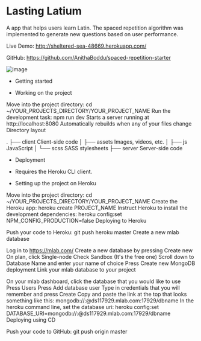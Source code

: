 # Lasting Latium

A app that helps users learn Latin. 
The spaced repetition algorithm was implemented to generate new questions based on user performance.

 Live Demo: http://sheltered-sea-48669.herokuapp.com/
 
 GitHub: https://github.com/AnithaBoddu/spaced-repetition-starter


![image](https://cloud.githubusercontent.com/assets/23091119/25097644/3d3b928e-235a-11e7-93af-6a71c72d3a90.png)



- Getting started

- Working on the project

Move into the project directory: cd ~/YOUR_PROJECTS_DIRECTORY/YOUR_PROJECT_NAME
Run the development task: npm run dev
Starts a server running at http://localhost:8080
Automatically rebuilds when any of your files change
Directory layout

.
├── client      Client-side code
│   ├── assets  Images, videos, etc.
│   ├── js      JavaScript
│   └── scss    SASS stylesheets
├── server      Server-side code

- Deployment

- Requires the Heroku CLI client.

- Setting up the project on Heroku

Move into the project directory: cd ~/YOUR_PROJECTS_DIRECTORY/YOUR_PROJECT_NAME
Create the Heroku app: heroku create PROJECT_NAME
Instruct Heroku to install the development dependencies: heroku config:set NPM_CONFIG_PRODUCTION=false
Deploying to Heroku

Push your code to Heroku: git push heroku master
Create a new mlab database

Log in to https://mlab.com/
Create a new database by pressing Create new
On plan, click Single-node
Check Sandbox (It's the free one)
Scroll down to Database Name and enter your name of choice
Press Create new MongoDB deployment
Link your mlab database to your project

On your mlab dashboard, click the database that you would like to use
Press Users
Press Add database user
Type in credentials that you will remember and press Create
Copy and paste the link at the top that looks something like this: mongodb://:@ds117929.mlab.com:17929/dbname
In the heroku command line, set the database uri: heroku config:set DATABASE_URI=mongodb://:@ds117929.mlab.com:17929/dbname
Deploying using CD

Push your code to GitHub: git push origin master
